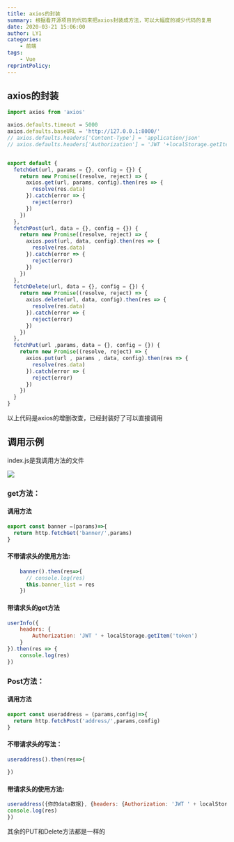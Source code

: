 ```yaml
---
title: axios的封装
summary: 根据看开源项目的代码来把axios封装成方法，可以大幅度的减少代码的复用
date: 2020-03-21 15:06:00
author: LY1
categories:
    - 前端
tags:
    - Vue
reprintPolicy: 
---
```


## axios的封装

```js
import axios from 'axios'

axios.defaults.timeout = 5000
axios.defaults.baseURL = 'http://127.0.0.1:8000/'
// axios.defaults.headers['Content-Type'] = 'application/json'
// axios.defaults.headers['Authorization'] = 'JWT '+localStorage.getItem('token')


export default {
  fetchGet(url, params = {}, config = {}) {
    return new Promise((resolve, reject) => {
      axios.get(url, params, config).then(res => {
        resolve(res.data)
      }).catch(error => {
        reject(error)
      })
    })
  },
  fetchPost(url, data = {}, config = {}) {
    return new Promise((resolve, reject) => {
      axios.post(url, data, config).then(res => {
        resolve(res.data)
      }).catch(error => {
        reject(error)
      })
    })
  },
  fetchDelete(url, data = {}, config = {}) {
    return new Promise((resolve, reject) => {
      axios.delete(url, data, config).then(res => {
        resolve(res.data)
      }).catch(error => {
        reject(error)
      })
    })
  },
  fetchPut(url ,params, data = {}, config = {}) {
    return new Promise((resolve, reject) => {
      axios.put(url , params , data, config).then(res => {
        resolve(res.data)
      }).catch(error => {
        reject(error)
      })
    })
  }
}

```

以上代码是axios的增删改查，已经封装好了可以直接调用

## 调用示例

index.js是我调用方法的文件

![](https://txy-tc-ly-1256104767.cos.ap-guangzhou.myqcloud.com/20200321154729.png)

### get方法：

#### 调用方法

```js
export const banner =(params)=>{
  return http.fetchGet('banner/',params)
}
```

#### 不带请求头的使用方法:

```js
    banner().then(res=>{
      // console.log(res)
      this.banner_list = res
    })
```

#### 带请求头的get方法

```js
userInfo({
    headers: {
        Authorization: 'JWT ' + localStorage.getItem('token')
    }
}).then(res => {
    console.log(res)
})
```

### Post方法：

#### 调用方法

```js
export const useraddress = (params,config)=>{
  return http.fetchPost('address/',params,config)
}
```

#### 不带请求头的写法：

```js
useraddress().then(res=>{
	
})
```



#### 带请求头的使用方法:

```js
useraddress({你的data数据}, {headers: {Authorization: 'JWT ' + localStorage.getItem('token')}}).then(res=>{
console.log(res)
})
```

其余的PUT和Delete方法都是一样的